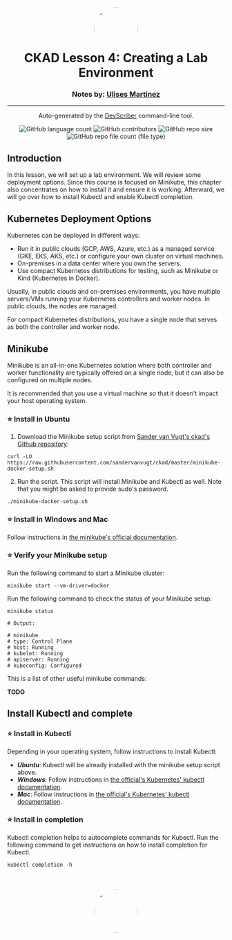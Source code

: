 <h1 align="center" style="border-bottom: none">
    <a href="https://github.com/mx-ulises/certification-prep-cka-ckad" target="_blank">
        <img alt="" src="https://github.com/mx-ulises/certification-prep-cka-ckad/blob/main/assets/notes-logo.png?raw=true" style="border-radius: 50%; height: 100px;">
    </a>
    <br>
    CKAD Lesson 4: Creating a Lab Environment
</h1>
<h3 align="center" style="border-bottom: none">
    Notes by: <a href="https://github.com/mx-ulises" target="_blank">Ulises Martinez</a>
</h3>
<hr />

<p align="center">
    Auto-generated by the <a href="https://github.com/WhitneyLampkin/devscriber" target="_blank">DevScriber</a> command-line tool.
</p>

<div align="center">

![GitHub language count](https://img.shields.io/github/languages/count/mx-ulises/certification-prep-cka-ckad?label=Languages)
![GitHub contributors](https://img.shields.io/github/contributors/mx-ulises/certification-prep-cka-ckad?label=Contributors&color=yellow)
![GitHub repo size](https://img.shields.io/github/repo-size/mx-ulises/certification-prep-cka-ckad?label=Repo%20Size&color=teal)
![GitHub repo file count (file type)](https://img.shields.io/github/directory-file-count/mx-ulises/certification-prep-cka-ckad?label=Files&color=purple)

</div>

## Introduction

In this lesson, we will set up a lab environment. We will review some deployment options. Since this course is focused on Minikube, this chapter also concentrates on how to install it and ensure it is working. Afterward, we will go over how to install Kubectl and enable Kubectl completion.

## Kubernetes Deployment Options

Kubernetes can be deployed in different ways:

 - Run it in public clouds (GCP, AWS, Azure, etc.) as a managed service (GKE, EKS, AKS, etc.) or configure your own cluster on virtual machines.
 - On-premises in a data center where you own the servers.
 - Use compact Kubernetes distributions for testing, such as Minikube or Kind (Kubernetes in Docker).

Usually, in public clouds and on-premises environments, you have multiple servers/VMs running your Kubernetes controllers and worker nodes. In public clouds, the nodes are managed.

For compact Kubernetes distributions, you have a single node that serves as both the controller and worker node.

## Minikube

Minikube is an all-in-one Kubernetes solution where both controller and worker functionality are typically offered on a single node, but it can also be configured on multiple nodes.

It is recommended that you use a virtual machine so that it doesn't impact your host operating system.

### ⭐ Install in Ubuntu
 1. Download the Minikube setup script from [Sander van Vugt's ckad's Github repository](https://github.com/sandervanvugt/ckad/tree/master):
 ```
 curl -LO https://raw.githubusercontent.com/sandervanvugt/ckad/master/minikube-docker-setup.sh
 ```
 2. Run the script. This script will install Minikube and Kubectl as well. Note that you might be asked to provide sudo's password.
 ```
 ./minikube-docker-setup.sh
 ```

### ⭐ Install in Windows and Mac

Follow instructions in [the minikube's official documentation](https://minikube.sigs.k8s.io/docs/start/).


### ⭐ Verify your Minikube setup

Run the following command to start a Minikube cluster:

```
minikube start --vm-driver=docker
```

Run the following command to check the status of your Minikube setup:

```
minikube status

# Output:

# minikube
# type: Control Plane
# host: Running
# kubelet: Running
# apiserver: Running
# kubeconfig: Configured
```

This is a list of other useful minikube commands:

**TODO**

## Install Kubectl and complete

### ⭐ Install in Kubectl

Depending in your operating system, follow instructions to install Kubectl:

 - ***Ubuntu***: Kubectl will be already installed with the minikube setup script above.
 - ***Windows***: Follow instructions in [the official's Kubernetes' kubectl documentation](https://kubernetes.io/docs/tasks/tools/install-kubectl-windows/).
 - ***Mac***: Follow instructions in [the official's Kubernetes' kubectl documentation](https://kubernetes.io/docs/tasks/tools/install-kubectl-macos/).

### ⭐ Install in completion

Kubectl completion helps to autocomplete commands for Kubectl. Run the following command to get instructions on how to install completion for Kubectl.

```
kubectl completion -h
```

<p align="center" style="border-bottom: none; margin-top: 50px;">
    <a href="https://github.com/mx-ulises/certification-prep-cka-ckad" target="_blank">
        <img alt="" src="https://github.com/mx-ulises/certification-prep-cka-ckad/blob/main/assets/notes-logo.png?raw=true" style="border-radius: 50%; height: 100px;">
    </a>
</p>
